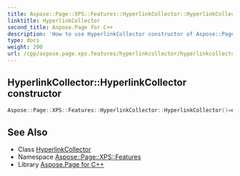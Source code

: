 ```yaml
---
title: Aspose::Page::XPS::Features::HyperlinkCollector::HyperlinkCollector constructor
linktitle: HyperlinkCollector
second_title: Aspose.Page for C++
description: 'How to use HyperlinkCollector constructor of Aspose::Page::XPS::Features::HyperlinkCollector class in C++.'
type: docs
weight: 200
url: /cpp/aspose.page.xps.features/hyperlinkcollector/hyperlinkcollector/
---
```

## HyperlinkCollector::HyperlinkCollector constructor




```cpp
Aspose::Page::XPS::Features::HyperlinkCollector::HyperlinkCollector()=delete
```

## See Also

* Class [HyperlinkCollector](../)
* Namespace [Aspose::Page::XPS::Features](../../)
* Library [Aspose.Page for C++](../../../)
